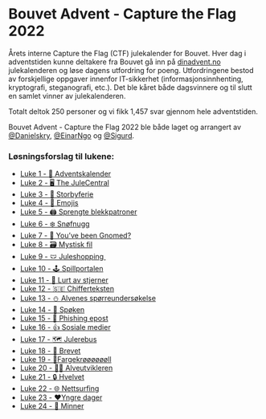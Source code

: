 # Bouvet Advent - Capture the Flag 2022

Årets interne Capture the Flag (CTF) julekalender for Bouvet. Hver dag i adventstiden kunne deltakere fra Bouvet gå inn på [dinadvent.no](https://dinadvent.no) julekalenderen og løse dagens utfordring for poeng. Utfordringene bestod av forskjellige oppgaver innenfor IT-sikkerhet (informasjonsinnhenting, kryptografi, steganografi, etc.). Det ble kåret både dagsvinnere og til slutt en samlet vinner av julekalenderen. 

Totalt deltok 250 personer og vi fikk 1,457 svar gjennom hele adventstiden.

Bouvet Advent - Capture the Flag 2022 ble både laget og arrangert av [@Danielskry](https://github.com/Danielskry), [@EinarNgo](https://github.com/EinarNgo) og [@Sigurd](https://github.com/sigurdmwahl).

### Løsningsforslag til lukene:
- [Luke 1 - 🎄 Adventskalender](Luker/Luke1.md)
- [Luke 2 - 🖥️ The JuleCentral](Luker/Luke2.md)
- [Luke 3 - 🌃 Storbyferie](Luker/Luke3.md)
- [Luke 4 - 🐧 Emojis](Luker/Luke4.md)
- [Luke 5 - 🖨 Sprengte blekkpatroner](Luker/Luke5.md)
- [Luke 6 - ❄️ Snøfnugg](Luker/Luke6.md)
- [Luke 7 - 👀 You’ve been Gnomed?](Luker/Luke7.md)
- [Luke 8 - 🗃️ Mystisk fil](Luker/Luke8.md)
- [Luke 9 - 🩲 Juleshopping ](Luker/Luke9.md)
- [Luke 10 - 🕹️ Spillportalen](Luker/Luke10.md)
- [Luke 11 - 🌟 Lurt av stjerner](Luker/Luke11.md)
- [Luke 12 - 🇸🇪 Chifferteksten](Luker/Luke12.md)
- [Luke 13 - ⛄️ Alvenes spørreundersøkelse](Luker/Luke13.md)
- [Luke 14 - 🤭 Spøken](Luker/Luke14.md)
- [Luke 15 - 📩 Phishing epost](Luker/Luke15.md)
- [Luke 16 - 👍 Sosiale medier](Luker/Luke16.md)
- [Luke 17 - 🗺️ Julerebus](Luker/Luke17.md)
- [Luke 18 - 📮 Brevet](Luker/Luke18.md)
- [Luke 19 - 🎄Fargekrøøøøøøll](Luker/Luke19.md)
- [Luke 20 - 👩‍💻 Alveutvikleren](Luker/Luke20.md)
- [Luke 21 - 🔒 Hvelvet](Luker/Luke21.md)
- [Luke 22 - 🌐 Nettsurfing](Luker/Luke22.md)
- [Luke 23 - ❤️Yngre dager](Luker/Luke23.md)
- [Luke 24 - 📸 Minner](Luker/Luke24.md)
